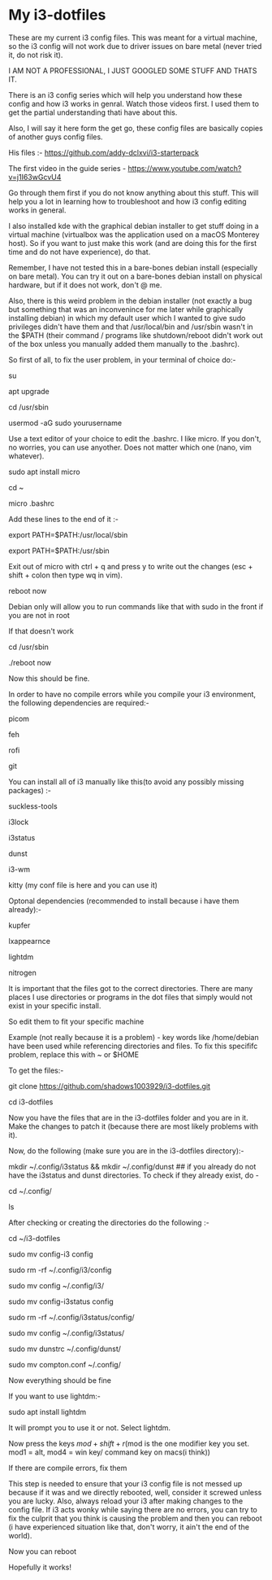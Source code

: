 # My i3-dotfiles

These are my current i3 config files. 
This was meant for a virtual machine, so the i3 config will not work due to driver issues on bare metal (never tried it, do not risk it).

I AM NOT A PROFESSIONAL, I JUST GOOGLED SOME STUFF AND THATS IT.

There is an i3 config series which will help you understand how these config and how i3 works in genral. Watch those videos first. 
I used them to get the partial understanding thati have about this.

Also, I will say it here form the get go, these config files are basically copies of another guys config files.

His files :- https://github.com/addy-dclxvi/i3-starterpack

The first video in the guide series - https://www.youtube.com/watch?v=j1I63wGcvU4

Go through them first if you do not know anything about this stuff. This will help you a lot in learning how to troubleshoot and how i3 config editing works in general.

I also installed kde with the graphical debian installer to get stuff doing in a virtual machine (virtualbox was the application used on a macOS Monterey host). 
So if you want to just make this work (and are doing this for the first time and do not have experience), do that.

Remember, I have not tested this in a bare-bones debian install (especially on bare metal). 
You can try it out on a bare-bones debian install on physical hardware, but if it does not work, don't @ me.

Also, there is this weird problem in the debian installer (not exactly a bug but something that was an inconvenince for me later while graphically installing debian)
in which my default user which I wanted to give sudo privileges didn't have them and that /usr/local/bin and /usr/sbin wasn't in the $PATH (their command / programs like shutdown/reboot didn't work out
of the box unless you manually added them manually to the .bashrc).

So first of all, to fix the user problem, in your terminal of choice do:-

su

apt upgrade

cd /usr/sbin

usermod -aG sudo yourusername

 
Use a text editor of your choice to edit the .bashrc. I like micro. If you don't, no worries, you can use anyother. Does not matter which one (nano, vim whatever).

 
sudo apt install micro  

cd ~

micro .bashrc 


Add these lines to the end of it :-

export PATH=$PATH:/usr/local/sbin
 
export PATH=$PATH:/usr/sbin
 
Exit out of micro with ctrl + q and press y to write out the changes (esc + shift + colon then type wq in vim).


reboot now 


Debian only will allow you to run commands like that with sudo in the front if you are not in root


If that doesn't work
 
cd /usr/sbin
 
./reboot now

Now this should be fine.


In order to have no compile errors while you compile your i3 environment, the following dependencies are required:-
 
picom
 
feh 
 
rofi 
 
git
 

You can install all of i3 manually like this(to avoid any possibly missing packages) :-
 
suckless-tools
 
i3lock
 
i3status
 
dunst
 
i3-wm 

kitty (my conf file is here and you can use it)


Optonal dependencies (recommended to install because i have them already):-

kupfer
 
lxappearnce
 
lightdm
 
nitrogen


It is important that the files got to the correct directories. There are many places I use directories or programs in the dot files that simply would not exist in your specific install.
 
So edit them to fit your specific machine

Example (not really because it is a problem) - key words like /home/debian have been used while referencing directories and files. To fix this specififc problem,
replace this with ~ or $HOME

To get the files:-

git clone https://github.com/shadows1003929/i3-dotfiles.git

cd i3-dotfiles

Now you have the files that are in the i3-dotfiles folder and you are in it. Make the changes to patch it (because there are most likely problems with it).

Now, do the following (make sure you are in the i3-dotfiles directory):-

mkdir ~/.config/i3status && mkdir ~/.config/dunst ## if you already do not have the i3status and dunst directories. To check if they already exist, do - 

cd ~/.config/

ls

After checking or creating the directories do the following :-
 
cd ~/i3-dotfiles

sudo mv config-i3 config

sudo rm -rf ~/.config/i3/config

sudo mv config ~/.config/i3/

sudo mv config-i3status config

sudo rm -rf ~/.config/i3status/config/

sudo mv config ~/.config/i3status/

sudo mv dunstrc ~/.config/dunst/

sudo mv compton.conf ~/.config/

Now everything should be fine


If you want to use lightdm:-
 
sudo apt install lightdm

It will prompt you to use it or not. Select lightdm.


Now press the keys $mod + shift + r ($mod is the one modifier key you set. mod1 = alt, mod4 = win key/ command key on macs(i think))
 
If there are compile errors, fix them


This step is needed to ensure that your i3 config file is not messed up because if it was and we directly rebooted, well, consider it screwed unless you are lucky.
Also, always reload your i3 after making changes to the config file. If i3 acts wonky while saying there are no errors, you can try to fix the culprit that you
think is causing the problem and then you can reboot (i have experienced situation like that, don't worry, it ain't the end of the world).

Now you can reboot

 
Hopefully it works!



